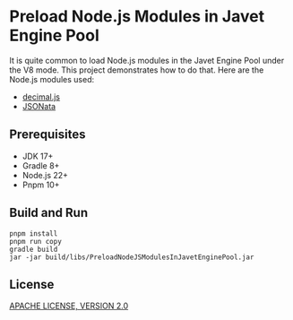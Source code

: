 # Preload Node.js Modules in Javet Engine Pool

It is quite common to load Node.js modules in the Javet Engine Pool under the V8 mode. This project demonstrates how to do that. Here are the Node.js modules used:

- [decimal.js](https://mikemcl.github.io/decimal.js/)
- [JSONata](https://jsonata.org/)

## Prerequisites

- JDK 17+
- Gradle 8+
- Node.js 22+
- Pnpm 10+

## Build and Run

```shell
pnpm install
pnpm run copy
gradle build
jar -jar build/libs/PreloadNodeJSModulesInJavetEnginePool.jar
```

## License

[APACHE LICENSE, VERSION 2.0](../LICENSE)
